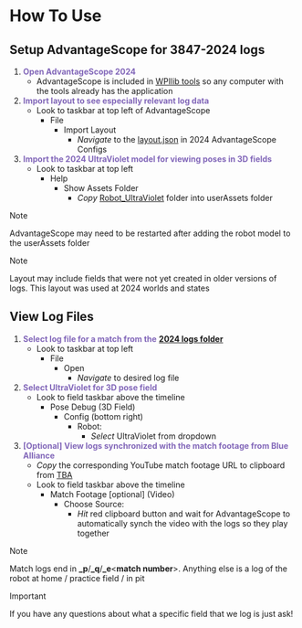 
# How To Use
## Setup AdvantageScope for 3847-2024 logs
1. <span style="color: #8267b9;">**Open AdvantageScope 2024**</span>
     - AdvantageScope is included in [WPIlib tools](https://docs.wpilib.org/en/stable/docs/zero-to-robot/step-2/wpilib-setup.html) so any computer with the tools already has the application
2. <span style="color: #8267b9;">**Import layout to see especially relevant log data**</span>
   - Look to taskbar at top left of AdvantageScope
        - File
          - Import Layout
            -   *Navigate* to the [layout.json](https://github.com/Spectrum3847/Spectrum-Driver-Station-Logs/blob/main/2024%20Robot%20Logs/2024%20AdvantageScope%20Configs/assets/layout.json) in 2024 AdvantageScope Configs
3. <span style="color: #8267b9;">**Import the 2024 UltraViolet model for viewing poses in 3D fields**</span>
   - Look to taskbar at top left
     - Help
       - Show Assets Folder
         - *Copy* [Robot_UltraViolet](https://github.com/Spectrum3847/Spectrum-Driver-Station-Logs/tree/main/2024%20Robot%20Logs/2024%20AdvantageScope%20Configs/assets/robot%20model/Robot_UltraViolet) folder into userAssets folder
> [!NOTE]
> AdvantageScope may need to be restarted after adding the robot model to the userAssets folder

> [!NOTE]
> Layout may include fields that were not yet created in older versions of logs. This layout was used at 2024 worlds and states

## View Log Files
1. <span style="color: #8267b9;">**Select log file for a match from the**</span> [**2024 logs folder**](https://github.com/Spectrum3847/Spectrum-Driver-Station-Logs/tree/main/2024%20Robot%20Logs)
   - Look to taskbar at top left
     - File
       - Open
         - *Navigate* to desired log file
2. <span style="color: #8267b9;">**Select UltraViolet for 3D pose field**</span>
   - Look to field taskbar above the timeline
     - Pose Debug (3D Field)
       - Config (bottom right)
         - Robot: 
           - *Select* UltraViolet from dropdown
3. <span style="color: #8267b9;">**[Optional] View logs synchronized with the match footage from Blue Alliance**</span>
   - *Copy* the corresponding YouTube match footage URL to clipboard from [TBA](https://www.thebluealliance.com/team/3847) 
   - Look to field taskbar above the timeline
     - Match Footage [optional] (Video) 
       - Choose Source:
         - *Hit* red clipboard button and wait for AdvantageScope to automatically synch the video with the logs so they play together
> [!NOTE]
> Match logs end in **_p**/**_q**/**_e**<<f>**match number**>. Anything else is a log of the robot at home / practice field / in pit

> [!IMPORTANT]
> If you have any questions about what a specific field that we log is just ask!